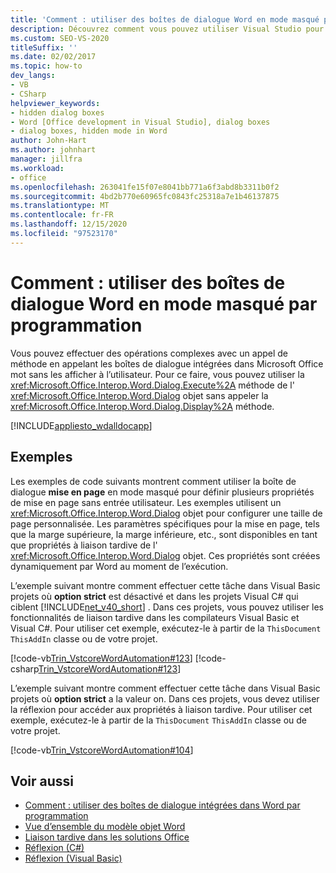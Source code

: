 ```yaml
---
title: 'Comment : utiliser des boîtes de dialogue Word en mode masqué par programmation'
description: Découvrez comment vous pouvez utiliser Visual Studio pour utiliser les boîtes de dialogue Microsoft Word en mode masqué par programmation.
ms.custom: SEO-VS-2020
titleSuffix: ''
ms.date: 02/02/2017
ms.topic: how-to
dev_langs:
- VB
- CSharp
helpviewer_keywords:
- hidden dialog boxes
- Word [Office development in Visual Studio], dialog boxes
- dialog boxes, hidden mode in Word
author: John-Hart
ms.author: johnhart
manager: jillfra
ms.workload:
- office
ms.openlocfilehash: 263041fe15f07e8041bb771a6f3abd8b3311b0f2
ms.sourcegitcommit: 4bd2b770e60965fc0843fc25318a7e1b46137875
ms.translationtype: MT
ms.contentlocale: fr-FR
ms.lasthandoff: 12/15/2020
ms.locfileid: "97523170"
---
```

# <a name="how-to-programmatically-use-word-dialog-boxes-in-hidden-mode"></a>Comment : utiliser des boîtes de dialogue Word en mode masqué par programmation
  Vous pouvez effectuer des opérations complexes avec un appel de méthode en appelant les boîtes de dialogue intégrées dans Microsoft Office mot sans les afficher à l’utilisateur. Pour ce faire, vous pouvez utiliser la <xref:Microsoft.Office.Interop.Word.Dialog.Execute%2A> méthode de l' <xref:Microsoft.Office.Interop.Word.Dialog> objet sans appeler la <xref:Microsoft.Office.Interop.Word.Dialog.Display%2A> méthode.

 [!INCLUDE[appliesto_wdalldocapp](../vsto/includes/appliesto-wdalldocapp-md.md)]

## <a name="examples"></a>Exemples
 Les exemples de code suivants montrent comment utiliser la boîte de dialogue **mise en page** en mode masqué pour définir plusieurs propriétés de mise en page sans entrée utilisateur. Les exemples utilisent un <xref:Microsoft.Office.Interop.Word.Dialog> objet pour configurer une taille de page personnalisée. Les paramètres spécifiques pour la mise en page, tels que la marge supérieure, la marge inférieure, etc., sont disponibles en tant que propriétés à liaison tardive de l' <xref:Microsoft.Office.Interop.Word.Dialog> objet. Ces propriétés sont créées dynamiquement par Word au moment de l’exécution.

 L’exemple suivant montre comment effectuer cette tâche dans Visual Basic projets où **option strict** est désactivé et dans les projets Visual C# qui ciblent [!INCLUDE[net_v40_short](../sharepoint/includes/net-v40-short-md.md)] . Dans ces projets, vous pouvez utiliser les fonctionnalités de liaison tardive dans les compilateurs Visual Basic et Visual C#. Pour utiliser cet exemple, exécutez-le à partir de la `ThisDocument` `ThisAddIn` classe ou de votre projet.

 [!code-vb[Trin_VstcoreWordAutomation#123](../vsto/codesnippet/VisualBasic/Trin_VstcoreWordAutomationVB/ThisDocument.vb#123)]
 [!code-csharp[Trin_VstcoreWordAutomation#123](../vsto/codesnippet/CSharp/Trin_VstcoreWordAutomationCS/ThisDocument.cs#123)]

 L’exemple suivant montre comment effectuer cette tâche dans Visual Basic projets où **option strict** a la valeur on. Dans ces projets, vous devez utiliser la réflexion pour accéder aux propriétés à liaison tardive. Pour utiliser cet exemple, exécutez-le à partir de la `ThisDocument` `ThisAddIn` classe ou de votre projet.

 [!code-vb[Trin_VstcoreWordAutomation#104](../vsto/codesnippet/VisualBasic/Trin_VstcoreWordAutomationVB/ThisDocument.vb#104)]

## <a name="see-also"></a>Voir aussi
- [Comment : utiliser des boîtes de dialogue intégrées dans Word par programmation](../vsto/how-to-programmatically-use-built-in-dialog-boxes-in-word.md)
- [Vue d’ensemble du modèle objet Word](../vsto/word-object-model-overview.md)
- [Liaison tardive dans les solutions Office](../vsto/late-binding-in-office-solutions.md)
- [Réflexion (C#)](/dotnet/csharp/programming-guide/concepts/reflection)
- [Réflexion (Visual Basic)](/dotnet/visual-basic/programming-guide/concepts/reflection)
